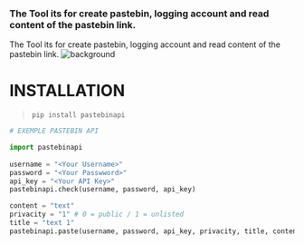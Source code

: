### The Tool its for create pastebin, logging account and read content of the pastebin link.
The Tool its for create pastebin, logging account and read content of the pastebin link.
![background](https://cdn.discordapp.com/attachments/1026388619126124554/1055780727247085588/image.png)

# INSTALLATION 
> ```pip install pastebinapi```


```py
# EXEMPLE PASTEBIN API 

import pastebinapi
   
username = "<Your Username>"
password = "<Your Passwword>"
api_key = "<Your API Key>"
pastebinapi.check(username, password, api_key)

content = "text"
privacity = "1" # 0 = public / 1 = unlisted
title = "text 1"
pastebinapi.paste(username, password, api_key, privacity, title, content)

```
